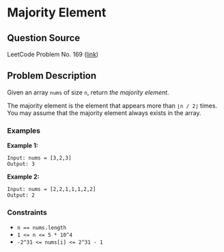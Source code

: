 # Majority Element

## Question Source

LeetCode Problem No. 169 ([link](https://leetcode.com/problems/majority-element/))

## Problem Description

Given an array `nums` of size `n`, return *the majority element*.

The majority element is the element that appears more than `⌊n / 2⌋` times. You may assume that the majority element always exists in the array.

### Examples

**Example 1:**
```ignorelang
Input: nums = [3,2,3]
Output: 3
```

**Example 2:**
```ignorelang
Input: nums = [2,2,1,1,1,2,2]
Output: 2
```

### Constraints

- `n == nums.length`
- `1 <= n <= 5 * 10^4`
- `-2^31 <= nums[i] <= 2^31 - 1`
